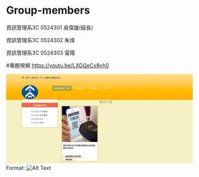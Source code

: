 # Group-members

資訊管理系3C 0524301 吳偉雄(組長)

資訊管理系3C 0524302 朱煒

資訊管理系3C 0524303 甯陽

#專題視頻
 https://youtu.be/LXGQeCv8yh0 
 
 
 
 ![01.歡迎介面](01.歡迎介面.png)
Format: ![Alt Text](url)
